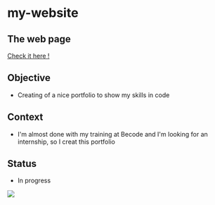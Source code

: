 # my-website

## The web page

[Check it here !](https://laurent-jazzon.github.io/my-website/)

## Objective

- Creating of a nice portfolio to show my skills in code

## Context 

- I'm almost done with my training at Becode and I'm looking for an internship, so I creat this portfolio

## Status

- In progress

![](https://media.giphy.com/media/9JrkkDoJuU0FbdbUZU/giphy.gif)